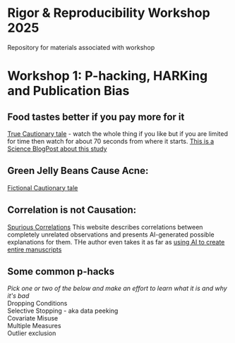 # Rigor & Reproducibility Workshop 2025
 Repository for materials associated with workshop
# Workshop 1:  P-hacking, HARKing and Publication Bias

## Food tastes better if you pay more for it
[True Cautionary tale](https://youtu.be/Gx0fAjNHb1M?si=PfmYEN1ege_FOjBg&t=331) - watch the whole thing if you like but if you are limited for time then watch for about 70 seconds from where it starts. [This is a Science BlogPost about this study](https://www.science.org/content/blog-post/gotta-be-conclusion-here-somewhere)

## Green Jelly Beans Cause Acne:
[Fictional Cautionary tale](https://xkcd.com/882/)

## Correlation is not Causation:
[Spurious Correlations](https://www.tylervigen.com/spurious-correlations)  This website describes correlations between completely unrelated observations and presents AI-generated possible explanations for them. THe author even takes it as far as [using AI to create entire manuscripts](https://tylervigen.com/spurious-scholar)

## Some common p-hacks
_Pick one or two of the below and make an effort to learn what it is and why it's bad_  
Dropping Conditions  
Selective Stopping - aka data peeking  
Covariate Misuse  
Multiple Measures  
Outlier exclusion  
